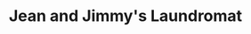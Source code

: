 ---
title: "Jean and Jimmy's Laundromat"
url: /louisburg/jean-and-jimmys-laundromat/
shop: laundry
---